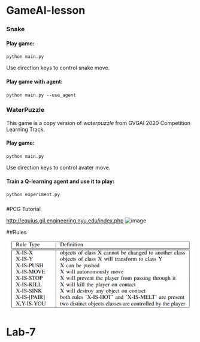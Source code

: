 # GameAI-lesson

### Snake

#### Play game:

```
python main.py
```

Use direction keys to control snake move.

#### Play game with agent:

```
python main.py --use_agent
```

### WaterPuzzle

This game is a copy version of *waterpuzzle* from GVGAI 2020 Competition Learning Track.

#### Play game:

```
python main.py
```

Use direction keys to control avater move.

#### Train a Q-learning agent and use it to play:

```
python experiment.py
```

### 
#PCG Tutorial

http://equius.gil.engineering.nyu.edu/index.php
![image](https://user-images.githubusercontent.com/33660030/126726130-c933afec-7f15-4214-bb43-0f8b34cae725.png)

##Rules

![image](https://github.com/PneuC/GameAI-lesson/blob/main/rules.png)

# Lab-7
